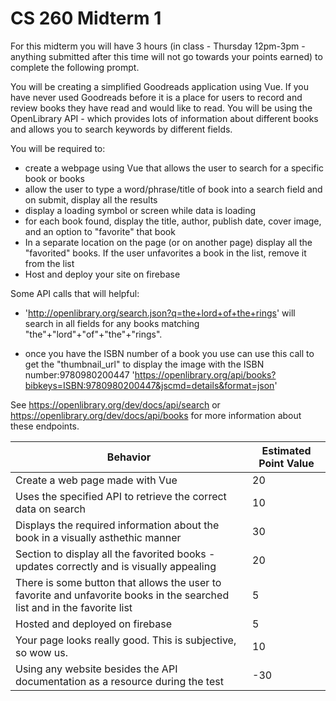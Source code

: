# CS 260  Midterm 1

For this midterm you will have 3 hours (in class - Thursday 12pm-3pm - anything submitted after this time will not go towards your points earned) to complete the following prompt.  

You will be creating a simplified Goodreads application using Vue.  If you have never used Goodreads before it is a place for users to record and review books they have read and would like to read.  You will be using the OpenLibrary API - which provides lots of information about different books and allows you to search keywords by different fields.  

You will be required to:
- create a webpage using Vue that allows the user to search for a specific book or books
- allow the user to type a word/phrase/title of book into a search field and on submit, display all the results
- display a loading symbol or screen while data is loading
- for each book found, display the title, author, publish date, cover image, and an option to "favorite" that book
- In a separate location on the page (or on another page) display all the "favorited" books.  If the user unfavorites a book in the list, remove it from the list
- Host and deploy your site on firebase


Some API calls that will helpful:
- 'http://openlibrary.org/search.json?q=the+lord+of+the+rings' will search in all fields for any books matching "the"+"lord"+"of"+"the"+"rings".  

- once you have the ISBN number of a book you use can use this call to get the "thumbnail_url" to display the image with the ISBN number:9780980200447
'https://openlibrary.org/api/books?bibkeys=ISBN:9780980200447&jscmd=details&format=json'

See https://openlibrary.org/dev/docs/api/search or https://openlibrary.org/dev/docs/api/books for more information about these endpoints.




Behavior | Estimated Point Value
--- | ---
Create a web page made with Vue | 20
Uses the specified API to retrieve the correct data on search | 10
Displays the required information about the book in a visually asthethic manner | 30
Section to display all the favorited books - updates correctly and is visually appealing | 20
There is some button that allows the user to favorite and unfavorite books in the searched list and in the favorite list | 5
Hosted and deployed on firebase | 5
Your page looks really good. This is subjective, so wow us. | 10
Using any website besides the API documentation as a resource during the test | -30
